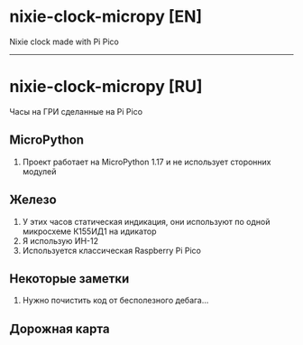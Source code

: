 # nixie-clock-micropy [EN]
Nixie clock made with Pi Pico

---

# nixie-clock-micropy [RU]
Часы на ГРИ сделанные на Pi Pico
## MicroPython
1. Проект работает на MicroPython 1.17 и не использует сторонних модулей
## Железо
1. У этих часов статическая индикация, они используют по одной микросхеме К155ИД1 на идикатор
2. Я использую ИН-12
3. Используется классическая Raspberry Pi Pico
## Некоторые  заметки
1. Нужно почистить код от бесполезного дебага...
## Дорожная карта
